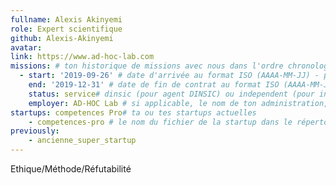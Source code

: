 ```yaml
---
fullname: Alexis Akinyemi 
role: Expert scientifique
github: Alexis-Akinyemi 
avatar: 
link: https://www.ad-hoc-lab.com
missions: # ton historique de missions avec nous dans l'ordre chronologique. Remplis déjà la première pour commencer !
  - start: '2019-09-26' # date d'arrivée au format ISO (AAAA-MM-JJ) - pense à bien garder les '' !
    end: '2019-12-31' # date de fin de contrat au format ISO (AAAA-MM-JJ) - pense à bien garder les '' !
    status: service# dinsic (pour agent DINSIC) ou independent (pour indépendant) ou admin (pour agent d'une autre administration) ou service (pour société de service)
    employer: AD-HOC Lab # si applicable, le nom de ton administration, SSII, etc.
startups: competences Pro# ta ou tes startups actuelles
    - competences-pro # le nom du fichier de la startup dans le répertoire /content/_startups/ sans l'extension .md
previously: 
    - ancienne_super_startup 
---
```


Ethique/Méthode/Réfutabilité
